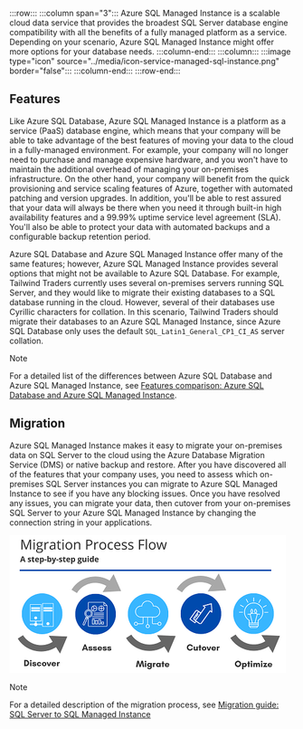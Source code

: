 :::row:::
  :::column span="3":::
Azure SQL Managed Instance is a scalable cloud data service that provides the broadest SQL Server database engine compatibility with all the benefits of a fully managed platform as a service. Depending on your scenario, Azure SQL Managed Instance might offer more options for your database needs.
  :::column-end:::
  :::column:::
    :::image type="icon" source="../media/icon-service-managed-sql-instance.png" border="false":::
  :::column-end:::
:::row-end:::

## Features

Like Azure SQL Database, Azure SQL Managed Instance is a platform as a service (PaaS) database engine, which means that your company will be able to take advantage of the best features of moving your data to the cloud in a fully-managed environment. For example, your company will no longer need to purchase and manage expensive hardware, and you won't have to maintain the additional overhead of managing your on-premises infrastructure. On the other hand, your company will benefit from the quick provisioning and service scaling features of Azure, together with automated patching and version upgrades. In addition, you'll be able to rest assured that your data will always be there when you need it through built-in high availability features and a 99.99% uptime service level agreement (SLA). You'll also be able to protect your data with automated backups and a configurable backup retention period.

Azure SQL Database and Azure SQL Managed Instance offer many of the same features; however, Azure SQL Managed Instance provides several options that might not be available to Azure SQL Database. For example, Tailwind Traders currently uses several on-premises servers running SQL Server, and they would like to migrate their existing databases to a SQL database running in the cloud. However, several of their databases use Cyrillic characters for collation. In this scenario, Tailwind Traders should migrate their databases to an Azure SQL Managed Instance, since Azure SQL Database only uses the default `SQL_Latin1_General_CP1_CI_AS` server collation.

> [!NOTE]
>
> For a detailed list of the differences between Azure SQL Database and Azure SQL Managed Instance, see [Features comparison: Azure SQL Database and Azure SQL Managed Instance](https://docs.microsoft.com/azure/azure-sql/database/features-comparison/?azure-portal=true).


## Migration

Azure SQL Managed Instance makes it easy to migrate your on-premises data on SQL Server to the cloud using the Azure Database Migration Service (DMS) or native backup and restore. After you have discovered all of the features that your company uses, you need to assess which on-premises SQL Server instances you can migrate to Azure SQL Managed Instance to see if you have any blocking issues. Once you have resolved any issues, you can migrate your data, then cutover from your on-premises SQL Server to your Azure SQL Managed Instance by changing the connection string in your applications.

![The process flow for data migration to Azure SQL Managed Instance.](../media/migration-process-flow-small.png)

> [!NOTE]
>
> For a detailed description of the migration process, see [Migration guide: SQL Server to SQL Managed Instance](https://docs.microsoft.com/azure/azure-sql/migration-guides/managed-instance/sql-server-to-managed-instance-guide)
